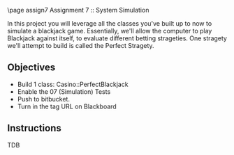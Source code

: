 \page assign7 Assignment 7 :: System Simulation

In this project you will leverage all the classes you've built up to now to simulate a blackjack game. Essentially, we'll allow the computer to play Blackjack against itself, to evaluate different betting strageties. One stragety we'll attempt to build is called the Perfect Stragety.


Objectives
----------
- Build 1 class: Casino::PerfectBlackjack
- Enable the 07 (Simulation) Tests
- Push to bitbucket.
- Turn in the tag URL on Blackboard 

Instructions
------------
TDB
